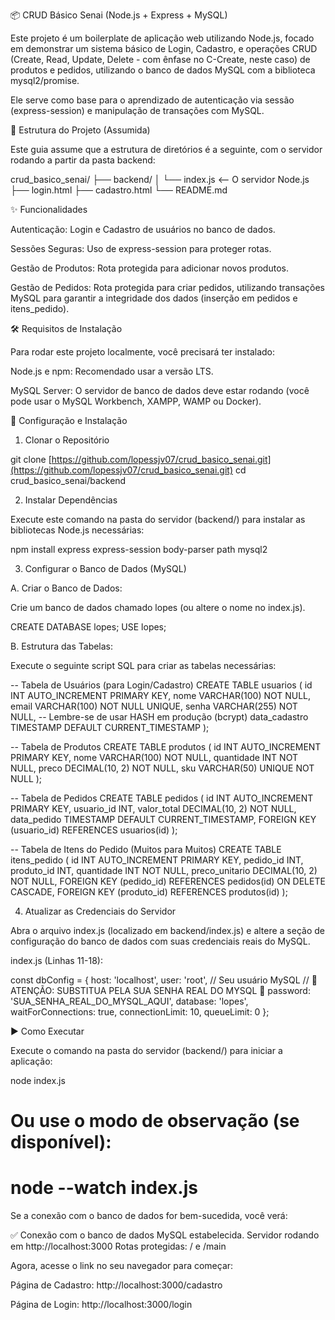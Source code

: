 📦 CRUD Básico Senai (Node.js + Express + MySQL)

Este projeto é um boilerplate de aplicação web utilizando Node.js, focado em demonstrar um sistema básico de Login, Cadastro, e operações CRUD (Create, Read, Update, Delete - com ênfase no C-Create, neste caso) de produtos e pedidos, utilizando o banco de dados MySQL com a biblioteca mysql2/promise.

Ele serve como base para o aprendizado de autenticação via sessão (express-session) e manipulação de transações com MySQL.

📁 Estrutura do Projeto (Assumida)

Este guia assume que a estrutura de diretórios é a seguinte, com o servidor rodando a partir da pasta backend:

crud_basico_senai/
├── backend/
│   └── index.js   <-- O servidor Node.js
├── login.html
├── cadastro.html
└── README.md


✨ Funcionalidades

Autenticação: Login e Cadastro de usuários no banco de dados.

Sessões Seguras: Uso de express-session para proteger rotas.

Gestão de Produtos: Rota protegida para adicionar novos produtos.

Gestão de Pedidos: Rota protegida para criar pedidos, utilizando transações MySQL para garantir a integridade dos dados (inserção em pedidos e itens_pedido).

🛠️ Requisitos de Instalação

Para rodar este projeto localmente, você precisará ter instalado:

Node.js e npm: Recomendado usar a versão LTS.

MySQL Server: O servidor de banco de dados deve estar rodando (você pode usar o MySQL Workbench, XAMPP, WAMP ou Docker).

🚀 Configuração e Instalação

1. Clonar o Repositório

git clone [https://github.com/lopessjv07/crud_basico_senai.git](https://github.com/lopessjv07/crud_basico_senai.git)
cd crud_basico_senai/backend


2. Instalar Dependências

Execute este comando na pasta do servidor (backend/) para instalar as bibliotecas Node.js necessárias:

npm install express express-session body-parser path mysql2


3. Configurar o Banco de Dados (MySQL)

A. Criar o Banco de Dados:

Crie um banco de dados chamado lopes (ou altere o nome no index.js).

CREATE DATABASE lopes;
USE lopes;


B. Estrutura das Tabelas:

Execute o seguinte script SQL para criar as tabelas necessárias:

-- Tabela de Usuários (para Login/Cadastro)
CREATE TABLE usuarios (
    id INT AUTO_INCREMENT PRIMARY KEY,
    nome VARCHAR(100) NOT NULL,
    email VARCHAR(100) NOT NULL UNIQUE,
    senha VARCHAR(255) NOT NULL, -- Lembre-se de usar HASH em produção (bcrypt)
    data_cadastro TIMESTAMP DEFAULT CURRENT_TIMESTAMP
);

-- Tabela de Produtos
CREATE TABLE produtos (
    id INT AUTO_INCREMENT PRIMARY KEY,
    nome VARCHAR(100) NOT NULL,
    quantidade INT NOT NULL,
    preco DECIMAL(10, 2) NOT NULL,
    sku VARCHAR(50) UNIQUE NOT NULL
);

-- Tabela de Pedidos
CREATE TABLE pedidos (
    id INT AUTO_INCREMENT PRIMARY KEY,
    usuario_id INT,
    valor_total DECIMAL(10, 2) NOT NULL,
    data_pedido TIMESTAMP DEFAULT CURRENT_TIMESTAMP,
    FOREIGN KEY (usuario_id) REFERENCES usuarios(id)
);

-- Tabela de Itens do Pedido (Muitos para Muitos)
CREATE TABLE itens_pedido (
    id INT AUTO_INCREMENT PRIMARY KEY,
    pedido_id INT,
    produto_id INT,
    quantidade INT NOT NULL,
    preco_unitario DECIMAL(10, 2) NOT NULL,
    FOREIGN KEY (pedido_id) REFERENCES pedidos(id) ON DELETE CASCADE,
    FOREIGN KEY (produto_id) REFERENCES produtos(id)
);


4. Atualizar as Credenciais do Servidor

Abra o arquivo index.js (localizado em backend/index.js) e altere a seção de configuração do banco de dados com suas credenciais reais do MySQL.

index.js (Linhas 11-18):

const dbConfig = {
    host: 'localhost',
    user: 'root', // Seu usuário MySQL
    // 🛑 ATENÇÃO: SUBSTITUA PELA SUA SENHA REAL DO MYSQL 🛑
    password: 'SUA_SENHA_REAL_DO_MYSQL_AQUI', 
    database: 'lopes',
    waitForConnections: true,
    connectionLimit: 10,
    queueLimit: 0
};


▶️ Como Executar

Execute o comando na pasta do servidor (backend/) para iniciar a aplicação:

node index.js
# Ou use o modo de observação (se disponível):
# node --watch index.js


Se a conexão com o banco de dados for bem-sucedida, você verá:

✅ Conexão com o banco de dados MySQL estabelecida.
Servidor rodando em http://localhost:3000
Rotas protegidas: / e /main


Agora, acesse o link no seu navegador para começar:

Página de Cadastro: http://localhost:3000/cadastro

Página de Login: http://localhost:3000/login
